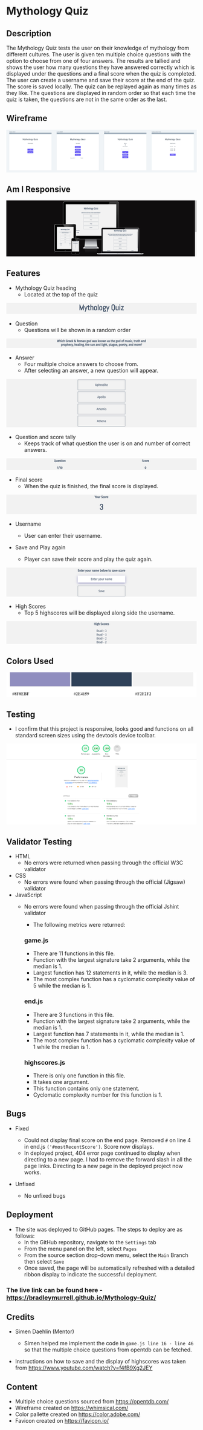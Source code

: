 # Mythology Quiz

## Description

The Mythology Quiz tests the user on their knowledge of mythology from different cultures.
The user is given ten multiple choice questions with the option to choose from one of four answers. The results are tallied and shows the user how many questions they have answered correctly which is displayed under the questions and a final score when the quiz is completed.
The user can create a username and save their score at the end of the quiz. The score is saved locally. The quiz can be replayed again as many times as they like. The questions are displayed in random order so that each time the quiz is taken, the questions are not in the same order as the last.

## Wireframe

<img src="assets/images/README/wireframe.png">

## Am I Responsive

<img src="assets/images/README/AmIResponsive.png">

## Features
* Mythology Quiz heading
  * Located at the top of the quiz

<img src="assets/images/README/heading.png">

* Question
  * Questions will be shown in a random order

<img src="assets/images/README/question.png">

* Answer
  * Four multiple choice answers to choose from.
  * After selecting an answer, a new question will appear.

<img src="assets/images/README/answer.png">

* Question and score tally
  * Keeps track of what question the user is on and number of correct answers.

<img src="assets/images/README/information.png">

* Final score
  * When the quiz is finished, the final score is displayed.

<img src="assets/images/README/score.png">

* Username
  * User can enter their username.

* Save and Play again
  * Player can save their score and play the quiz again.

<img src="assets/images/README/save.png">

* High Scores
  * Top 5 highscores will be displayed along side the username.

<img src="assets/images/README/highscores.png">

## Colors Used
<img src="assets/images/README/colorchart.jpeg">

## Testing
* I confirm that this project is responsive, looks good and functions on all standard screen sizes using the devtools device toolbar.

<img src="assets/images/README/test.png">

## Validator Testing
* HTML
  * No errors were returned when passing through the official W3C validator
* CSS
  * No errors were found when passing through the official (Jigsaw) validator
* JavaScript
  * No errors were found when passing through the official Jshint validator
    * The following metrics were returned:
    ### game.js
    * There are 11 functions in this file.
    * Function with the largest signature take 2 arguments, while the median is 1.
    * Largest function has 12 statements in it, while the median is 3.
    * The most complex function has a cyclomatic complexity value of 5 while the median is 1.

    ### end.js
    * There are 3 functions in this file.
    * Function with the largest signature take 2 arguments, while the median is 1.
    * Largest function has 7 statements in it, while the median is 1.
    * The most complex function has a cyclomatic complexity value of 1 while the median is 1.

    ### highscores.js
    * There is only one function in this file.
    * It takes one argument.
    * This function contains only one statement.
    * Cyclomatic complexity number for this function is 1.


## Bugs
* Fixed
  * Could not display final score on the end page. Removed `#` on line 4 in end.js `('#mostRecentScore')`. Score now displays.
  * In deployed project, 404 error page continued to display when directing to a new page. I had to remove the forward slash in all the page links. Directing to a new page in the deployed project now works.

* Unfixed
  * No unfixed bugs

## Deployment
* The site was deployed to GitHub pages. The steps to deploy are as follows:
  * In the GitHub repository, navigate to the `Settings` tab
  * From the menu panel on the left, select `Pages`
  * From the source section drop-down menu, select the `Main` Branch then select `Save`
  * Once saved, the page will be automatically refreshed with a detailed ribbon display to indicate the successful deployment.

### The live link can be found here - https://bradleymurrell.github.io/Mythology-Quiz/

## Credits
* Simen Daehlin (Mentor)
  * Simen helped me implement the code in `game.js line 16 - line 46` so that the multiple choice questions from opentdb can be fetched. 

* Instructions on how to save and the display of highscores was taken from https://www.youtube.com/watch?v=f4fB9Xg2JEY

## Content
* Multiple choice questions sourced from https://opentdb.com/
* Wireframe created on https://whimsical.com/
* Color pallette created on https://color.adobe.com/
* Favicon created on https://favicon.io/